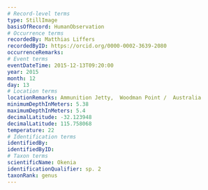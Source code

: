 ```yaml
---
# Record-level terms
type: StillImage
basisOfRecord: HumanObservation
# Occurrence terms
recordedBy: Matthias Liffers
recordedByID: https://orcid.org/0000-0002-3639-2080
occurrenceRemarks: 
# Event terms
eventDateTime: 2015-12-13T09:20:00
year: 2015
month: 12
day: 13
# Location terms
locationRemarks: Ammunition Jetty,  Woodman Point /  Australia
minimumDepthInMeters: 5.38
maximumDepthInMeters: 5.4
decimalLatitude: -32.123948
decimalLatitude: 115.758068
temperature: 22
# Identification terms
identifiedBy: 
identifiedByID: 
# Taxon terms
scientificName: Okenia
identificationQualifier: sp. 2
taxonRank: genus
---
```

